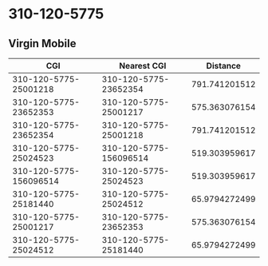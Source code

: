 # 310-120-5775
## Virgin Mobile


| CGI | Nearest CGI | Distance |
|-----|-------------|----------|
| 310-120-5775-25001218 | 310-120-5775-23652354 | 791.741201512 |
| 310-120-5775-23652353 | 310-120-5775-25001217 | 575.363076154 |
| 310-120-5775-23652354 | 310-120-5775-25001218 | 791.741201512 |
| 310-120-5775-25024523 | 310-120-5775-156096514 | 519.303959617 |
| 310-120-5775-156096514 | 310-120-5775-25024523 | 519.303959617 |
| 310-120-5775-25181440 | 310-120-5775-25024512 | 65.9794272499 |
| 310-120-5775-25001217 | 310-120-5775-23652353 | 575.363076154 |
| 310-120-5775-25024512 | 310-120-5775-25181440 | 65.9794272499 |
